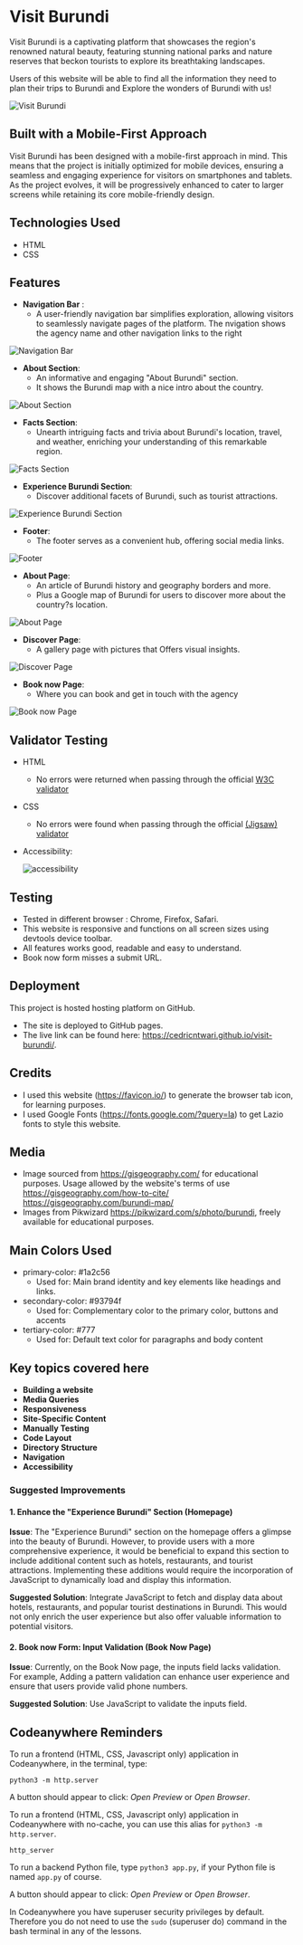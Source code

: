 # Visit Burundi

Visit Burundi is a captivating platform that showcases the region's renowned natural beauty, featuring stunning national parks and nature reserves that beckon tourists to explore its breathtaking landscapes.

Users of this website will be able to find all the information they need to plan their trips to Burundi and Explore the wonders of Burundi with us!

![Visit Burundi](assets/images/screenshot-website.png)

## Built with a Mobile-First Approach

Visit Burundi has been designed with a mobile-first approach in mind. This means that the project is initially optimized for mobile devices, ensuring a seamless and engaging experience for visitors on smartphones and tablets. As the project evolves, it will be progressively enhanced to cater to larger screens while retaining its core mobile-friendly design.

## Technologies Used

- HTML
- CSS

## Features

- **Navigation Bar** :
  - A user-friendly navigation bar simplifies exploration, allowing visitors to seamlessly navigate pages of the platform. The nvigation shows the agency name and other navigation links to the right

![Navigation Bar](assets/images/screenshot-navigation.png)

- **About Section**:
  - An informative and engaging "About Burundi" section.
  - It shows the Burundi map with a nice intro about the country.

![About Section](assets/images/screenshot-about.png)

- **Facts Section**:
  - Unearth intriguing facts and trivia about Burundi's location, travel, and weather, enriching your understanding of this remarkable region.

![Facts Section](assets/images/screenshot-facts.png)

- **Experience Burundi Section**:
  - Discover additional facets of Burundi, such as tourist attractions.

![Experience Burundi Section](assets/images/screenshot-experience-burundi.png)

- **Footer**:
  - The footer serves as a convenient hub, offering social media links.

![Footer](assets/images/screenshot-footer.png)

- **About Page**:
  - An article of Burundi history and geography borders and more.
  - Plus a Google map of Burundi for users to discover more about the country?s location.

![About Page](assets/images/screenshot-about-page.png)

- **Discover Page**:
  - A gallery page with pictures that Offers visual insights.

![Discover Page](assets/images/screenshot-discover.png)

- **Book now Page**:
  - Where you can book and get in touch with the agency

![Book now Page](assets/images/screenshot-book-now.png)

## Validator Testing

- HTML
  - No errors were returned when passing through the official [W3C validator](https://validator.w3.org/nu/#textarea)
- CSS
  - No errors were found when passing through the official [(Jigsaw) validator](https://jigsaw.w3.org/css-validator/#validate_by_input)
- Accessibility:

  ![accessibility](assets/images/screenshot-accessibility.png)

## Testing

- Tested in different browser : Chrome, Firefox, Safari.
- This website is responsive and functions on all screen sizes using devtools device toolbar.
- All features works good, readable and easy to understand.
- Book now form misses a submit URL.

## Deployment

This project is hosted hosting platform on GitHub.

- The site is deployed to GitHub pages.
- The live link can be found here: <https://cedricntwari.github.io/visit-burundi/>.

## Credits

- I used this website (<https://favicon.io/>) to generate the browser tab icon, for learning purposes.
- I used Google Fonts (<https://fonts.google.com/?query=la>) to get Lazio fonts to style this website.

## Media

- Image sourced from <https://gisgeography.com/> for educational purposes. Usage allowed by the website's terms of use <https://gisgeography.com/how-to-cite/> <https://gisgeography.com/burundi-map/>
- Images from Pikwizard <https://pikwizard.com/s/photo/burundi>, freely available for educational purposes.

## Main Colors Used

- primary-color: #1a2c56
  - Used for: Main brand identity and key elements like headings and links.
- secondary-color: #93794f
  - Used for: Complementary color to the primary color,
    buttons and accents
- tertiary-color: #777
  - Used for: Default text color for paragraphs and body content

## Key topics covered here

- **Building a website**
- **Media Queries**
- **Responsiveness**
- **Site-Specific Content**
- **Manually Testing**
- **Code Layout**
- **Directory Structure**
- **Navigation**
- **Accessibility**

### Suggested Improvements

#### 1. Enhance the "Experience Burundi" Section (Homepage)

**Issue**: The "Experience Burundi" section on the homepage offers a glimpse into the beauty of Burundi. However, to provide users with a more comprehensive experience, it would be beneficial to expand this section to include additional content such as hotels, restaurants, and tourist attractions. Implementing these additions would require the incorporation of JavaScript to dynamically load and display this information.

**Suggested Solution**: Integrate JavaScript to fetch and display data about hotels, restaurants, and popular tourist destinations in Burundi. This would not only enrich the user experience but also offer valuable information to potential visitors.

#### 2. Book now Form: Input Validation (Book Now Page)

**Issue**: Currently, on the Book Now page, the inputs field lacks validation. For example, Adding a pattern validation can enhance user experience and ensure that users provide valid phone numbers.

**Suggested Solution**: Use JavaScript to validate the inputs field.

## Codeanywhere Reminders

To run a frontend (HTML, CSS, Javascript only) application in Codeanywhere, in the terminal, type:

`python3 -m http.server`

A button should appear to click: _Open Preview_ or _Open Browser_.

To run a frontend (HTML, CSS, Javascript only) application in Codeanywhere with no-cache, you can use this alias for `python3 -m http.server`.

`http_server`

To run a backend Python file, type `python3 app.py`, if your Python file is named `app.py` of course.

A button should appear to click: _Open Preview_ or _Open Browser_.

In Codeanywhere you have superuser security privileges by default. Therefore you do not need to use the `sudo` (superuser do) command in the bash terminal in any of the lessons.
